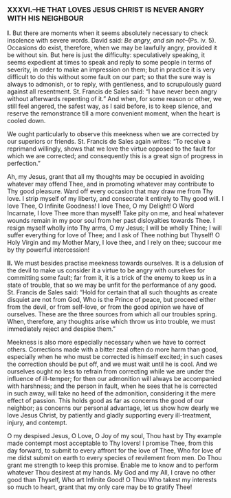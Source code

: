 
### XXXVI.–HE THAT LOVES JESUS CHRIST IS NEVER ANGRY WITH HIS NEIGHBOUR

**I\.** But there are moments when it seems absolutely necessary to check insolence with severe words. David said: _Be angry, and sin not_–(Ps. iv. 5). Occasions do exist, therefore, when we may be lawfully angry, provided it be without sin. But here is just the difficulty: speculatively speaking, it seems expedient at times to speak and reply to some people in terms of severity, in order to make an impression on them; but in practice it is very difficult to do this without some fault on our part; so that the sure way is always to admonish, or to reply, with gentleness, and to scrupulously guard against all resentment. St. Francis de Sales said: “I have never been angry without afterwards repenting of it.” And when, for some reason or other, we still feel angered, the safest way, as I said before, is to keep silence, and reserve the remonstrance till a more convenient moment, when the heart is cooled down.

We ought particularly to observe this meekness when we are corrected by our superiors or friends. St. Francis de Sales again writes: “To receive a reprimand willingly, shows that we love the virtue opposed to the fault for which we are corrected; and consequently this is a great sign of progress in perfection.”

Ah, my Jesus, grant that all my thoughts may be occupied in avoiding whatever may offend Thee, and in promoting whatever may contribute to Thy good pleasure. Ward off every occasion that may draw me from Thy love. I strip myself of my liberty, and consecrate it entirely to Thy good will. I love Thee, O Infinite Goodness! I love Thee, O my Delight! O Word Incarnate, I love Thee more than myself! Take pity on me, and heal whatever wounds remain in my poor soul from her past disloyalties towards Thee. I resign myself wholly into Thy arms, O my Jesus; I will be wholly Thine; I will suffer everything for love of Thee; and I ask of Thee nothing but Thyself! O Holy Virgin and my Mother Mary, I love thee, and I rely on thee; succour me by thy powerful intercession!

**II\.** We must besides practise meekness towards ourselves. It is a delusion of the devil to make us consider it a virtue to be angry with ourselves for committing some fault; far from it, it is a trick of the enemy to keep us in a state of trouble, that so we may be unfit for the performance of any good. St. Francis de Sales said: “Hold for certain that all such thoughts as create disquiet are not from God, Who is the Prince of peace, but proceed either from the devil, or from self-love, or from the good opinion we have of ourselves. These are the three sources from which all our troubles spring. When, therefore, any thoughts arise which throw us into trouble, we must immediately reject and despise them.”

Meekness is also more especially necessary when we have to correct others. Corrections made with a bitter zeal often do more harm than good, especially when he who must be corrected is himself excited; in such cases the correction should be put off, and we must wait until he is cool. And we ourselves ought no less to refrain from correcting while we are under the influence of ill-temper; for then our admonition will always be accompanied with harshness; and the person in fault, when he sees that he is corrected in such away, will take no heed of the admonition, considering it the mere effect of passion. This holds good as far as concerns the good of our neighbor; as concerns our personal advantage, let us show how dearly we love Jesus Christ, by patiently and gladly supporting every ill-treatment, injury, and contempt.

O my despised Jesus, O Love, O Joy of my soul, Thou hast by Thy example made contempt most acceptable to Thy lovers! I promise Thee, from this day forward, to submit to every affront for the love of Thee, Who for love of me didst submit on earth to every species of revilement from men. Do Thou grant me strength to keep this promise. Enable me to know and to perform whatever Thou desirest at my hands. My God and my All, I crave no other good than Thyself, Who art Infinite Good! O Thou Who takest my interests so much to heart, grant that my only care may be to gratify Thee!


